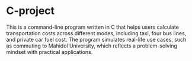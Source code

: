 # C-project
This is a command-line program written in C that helps users calculate transportation costs across different modes, including taxi, four bus lines, and private car fuel cost. The program simulates real-life use cases, such as commuting to Mahidol University, which reflects a problem-solving mindset with practical applications.
